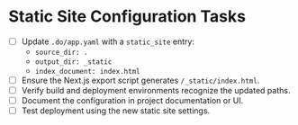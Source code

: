 # Static Site Configuration Tasks

- [ ] Update `.do/app.yaml` with a `static_site` entry:
  - `source_dir: .`
  - `output_dir: _static`
  - `index_document: index.html`
- [ ] Ensure the Next.js export script generates `/_static/index.html`.
- [ ] Verify build and deployment environments recognize the updated paths.
- [ ] Document the configuration in project documentation or UI.
- [ ] Test deployment using the new static site settings.

